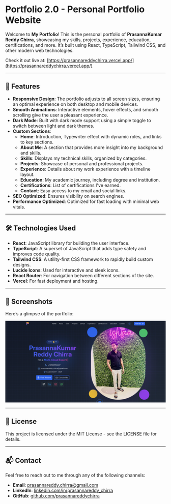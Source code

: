 # Portfolio 2.0 - Personal Portfolio Website

Welcome to **My Portfolio**! This is the personal portfolio of **PrasannaKumar Reddy Chirra**, showcasing my skills, projects, experience, education, certifications, and more. It’s built using React, TypeScript, Tailwind CSS, and other modern web technologies. 

Check it out live at: [https://prasannareddychirra.vercel.app/](https://prasannareddychirra.vercel.app/)

---

## 🚀 Features

- **Responsive Design**: The portfolio adjusts to all screen sizes, ensuring an optimal experience on both desktop and mobile devices.
- **Smooth Animations**: Interactive elements, hover effects, and smooth scrolling give the user a pleasant experience.
- **Dark Mode**: Built with dark mode support using a simple toggle to switch between light and dark themes.
- **Custom Sections**:
  - **Home**: Introduction, Typewriter effect with dynamic roles, and links to key sections.
  - **About Me**: A section that provides more insight into my background and skills.
  - **Skills**: Displays my technical skills, organized by categories.
  - **Projects**: Showcase of personal and professional projects.
  - **Experience**: Details about my work experience with a timeline layout.
  - **Education**: My academic journey, including degree and institution.
  - **Certifications**: List of certifications I've earned.
  - **Contact**: Easy access to my email and social links.
- **SEO Optimized**: Ensures visibility on search engines.
- **Performance Optimized**: Optimized for fast loading with minimal web vitals.

---

## 🛠 Technologies Used

- **React**: JavaScript library for building the user interface.
- **TypeScript**: A superset of JavaScript that adds type safety and improves code quality.
- **Tailwind CSS**: A utility-first CSS framework to rapidly build custom designs.
- **Lucide Icons**: Used for interactive and sleek icons.
- **React Router**: For navigation between different sections of the site.
- **Vercel**: For fast deployment and hosting.

---

## 📸 Screenshots

Here’s a glimpse of the portfolio:

![Home Screenshot](./public/assets/portfolio.png)

---

## 📜 License

This project is licensed under the MIT License - see the LICENSE file for details.

---

## 📬 Contact

Feel free to reach out to me through any of the following channels:

- **Email**: [prasannareddy.chirra@gmail.com](mailto:prasannareddy.chirra@gmail.com)
- **LinkedIn**: [linkedin.com/in/prasannareddy_chirra](https://linkedin.com/in/prasannareddy_chirra)
- **GitHub**: [github.com/prasannareddychirra](https://github.com/prasannareddychirra)
